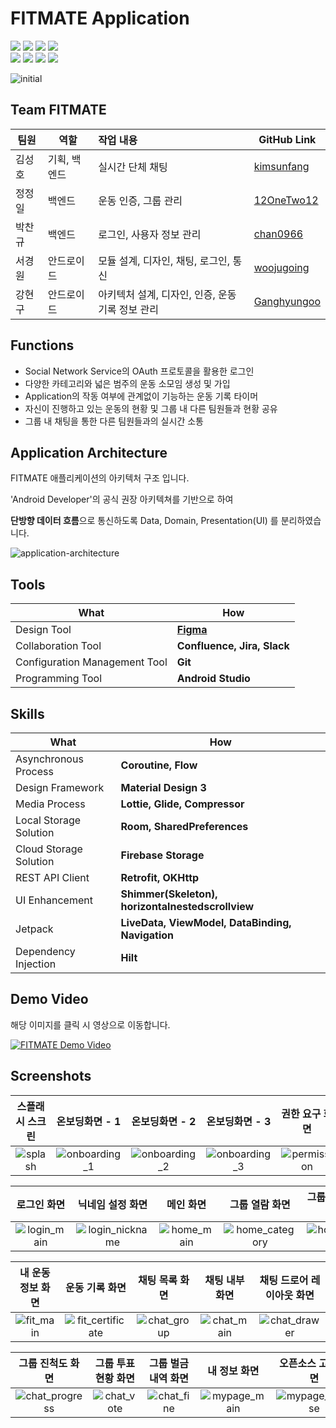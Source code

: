 # FITMATE Application

<div>
	<img src="https://img.shields.io/badge/Android Studio-3DDC84?style=for-the-badge&logo=Android Studio&logoColor=white" />
  <img src="https://img.shields.io/badge/Kotlin-7F52FF?style=for-the-badge&logo=Kotlin&logoColor=white" />
  <img src="https://img.shields.io/badge/Material%20Design-757575?style=for-the-badge&logo=Material%20Design&logoColor=white" />
  <img src="https://img.shields.io/badge/Firebase%20Storage-FFCA28?style=for-the-badge&logo=Firebase&logoColor=white" />
  </div>


<div>
  <img src="https://img.shields.io/badge/Hilt-836FFF?style=for-the-badge" />
  <img src="https://img.shields.io/badge/Coroutine-211951?style=for-the-badge" />
	<img src="https://img.shields.io/badge/Flow-F0F3FF?style=for-the-badge" />
  <img src="https://img.shields.io/badge/Retrofit-15F5BA?style=for-the-badge" />
  </div>


![initial](https://firebasestorage.googleapis.com/v0/b/fitmate-e2b03.appspot.com/o/fitmate_images%2Ffitmate_mainphoto.png?alt=media&token=fd41b4b0-303c-4047-8c43-8ce09acf75ee)



## Team FITMATE

| 팀원   | 역할         | 작업 내용                                       | GitHub Link                                   |
| ------ | ------------ | :---------------------------------------------- | --------------------------------------------- |
| 김성호 | 기획, 백엔드 | 실시간 단체 채팅                                | [kimsunfang](https://github.com/kimsunfang)   |
| 정정일 | 백엔드       | 운동 인증, 그룹 관리                            | [12OneTwo12](https://github.com/12OneTwo12)   |
| 박찬규 | 백엔드       | 로그인, 사용자 정보 관리                        | [chan0966](https://github.com/chan0966)       |
| 서경원 | 안드로이드   | 모듈 설계, 디자인, 채팅, 로그인, 통신           | [woojugoing](https://github.com/woojugoing)   |
| 강현구 | 안드로이드   | 아키텍처 설계, 디자인, 인증, 운동기록 정보 관리 | [Ganghyungoo](https://github.com/Ganghyungoo) |



## Functions

- Social Network Service의 OAuth 프로토콜을 활용한 로그인
- 다양한 카테고리와 넓은 범주의 운동 소모임 생성 및 가입
- Application의 작동 여부에 관계없이 기능하는 운동 기록 타이머
- 자신이 진행하고 있는 운동의 현황 및 그룹 내 다른 팀원들과 현황 공유
- 그룹 내 채팅을 통한 다른 팀원들과의 실시간 소통



## Application Architecture

FITMATE 애플리케이션의 아키텍처 구조 입니다.

'Android Developer'의 공식 권장 아키텍쳐를 기반으로 하여 

**단방향 데이터 흐름**으로 통신하도록 Data, Domain, Presentation(UI) 를 분리하였습니다.

![application-architecture](https://firebasestorage.googleapis.com/v0/b/fitmate-e2b03.appspot.com/o/fitmate_images%2Fandroid_architectrue.png?alt=media&token=ea0b9e12-4f52-4439-beec-b3947dfced75)



## Tools

| What                          | How                                                          |
| ----------------------------- | ------------------------------------------------------------ |
| Design Tool                   | [**Figma**](https://www.figma.com/file/iqkGWZ0tqTRbDtKQw3sntf/UI-Design?type=design&node-id=0%3A1&mode=design&t=YjfriBHUPmIPBgeW-1) |
| Collaboration Tool            | **Confluence, Jira, Slack**                                  |
| Configuration Management Tool | **Git**                                                      |
| Programming Tool              | **Android Studio**                                           |



## Skills

| What                   | How                                               |
| ---------------------- | ------------------------------------------------- |
| Asynchronous Process   | **Coroutine, Flow**                               |
| Design Framework       | **Material Design 3**                             |
| Media Process          | **Lottie, Glide, Compressor**                     |
| Local Storage Solution | **Room,  SharedPreferences**                      |
| Cloud Storage Solution | **Firebase Storage**                              |
| REST API Client        | **Retrofit, OKHttp**                              |
| UI Enhancement         | **Shimmer(Skeleton), horizontalnestedscrollview** |
| Jetpack                | **LiveData, ViewModel, DataBinding, Navigation**  |
| Dependency Injection   | **Hilt**                                          |



## Demo Video

해당 이미지를 클릭 시 영상으로 이동합니다.

[![FITMATE Demo Video](https://firebasestorage.googleapis.com/v0/b/fitmate-e2b03.appspot.com/o/fitmate_images%2Fyoutube_screenshot.png?alt=media&token=e047ec98-4205-431b-9ec9-8d1b666586ed)](https://www.youtube.com/watch?v=hU05MZoTvVI)



## Screenshots

|                       스플래시 스크린                        |                        온보딩화면 - 1                        |                        온보딩화면 - 2                        |                        온보딩화면 - 3                        |                        권한 요구 화면                        |
| :----------------------------------------------------------: | :----------------------------------------------------------: | :----------------------------------------------------------: | :----------------------------------------------------------: | :----------------------------------------------------------: |
| ![splash](https://firebasestorage.googleapis.com/v0/b/fitmate-e2b03.appspot.com/o/fitmate_images%2Fsplash.png?alt=media&token=18d5ed5d-0fce-4d2f-810c-7c9e7654eddd) | ![onboarding_1](https://firebasestorage.googleapis.com/v0/b/fitmate-e2b03.appspot.com/o/fitmate_images%2Fonboard_1.png?alt=media&token=617f0fd9-61d2-43ff-a689-76eba8a5b836) | ![onboarding_2](https://firebasestorage.googleapis.com/v0/b/fitmate-e2b03.appspot.com/o/fitmate_images%2Fonboard_2.png?alt=media&token=890e2fbc-9b66-476d-84a0-d0cd17d7f0a4) | ![onboarding_3](https://firebasestorage.googleapis.com/v0/b/fitmate-e2b03.appspot.com/o/fitmate_images%2Fonboard_3.png?alt=media&token=89106848-baf7-4e1a-8440-510af561b68c) | ![permission](https://firebasestorage.googleapis.com/v0/b/fitmate-e2b03.appspot.com/o/fitmate_images%2Fpermission.png?alt=media&token=06430974-ed9c-4ae5-bcb1-80b184a5ad4d) |

|                         로그인 화면                          |                       닉네임 설정 화면                       |                          메인 화면                           |                        그룹 열람 화면                        |                      그룹 상세정보 화면                      |
| :----------------------------------------------------------: | :----------------------------------------------------------: | :----------------------------------------------------------: | :----------------------------------------------------------: | :----------------------------------------------------------: |
| ![login_main](https://firebasestorage.googleapis.com/v0/b/fitmate-e2b03.appspot.com/o/fitmate_images%2Flogin_main.png?alt=media&token=1834a867-6ec4-4d6d-9cb1-11f3585d52f7) | ![login_nickname](https://firebasestorage.googleapis.com/v0/b/fitmate-e2b03.appspot.com/o/fitmate_images%2Flogin_nickname.png?alt=media&token=a536cd3d-a4aa-4bba-9263-ec8cf49e6b70) | ![home_main](https://firebasestorage.googleapis.com/v0/b/fitmate-e2b03.appspot.com/o/fitmate_images%2Fhome_main.png?alt=media&token=fa6bba79-ad51-4f12-a870-3e27a0ec1bb8) | ![home_category](https://firebasestorage.googleapis.com/v0/b/fitmate-e2b03.appspot.com/o/fitmate_images%2Fhome_category.png?alt=media&token=be304be0-f000-4e5b-9dc1-e399c7ae3784) | ![home_group](https://firebasestorage.googleapis.com/v0/b/fitmate-e2b03.appspot.com/o/fitmate_images%2Fhome_group.png?alt=media&token=adfae553-1775-4585-8402-c4b62e2834cd) |

|                      내 운동 정보 화면                       |                        운동 기록 화면                        |                        채팅 목록 화면                        |                        채팅 내부 화면                        |                  채팅 드로어 레이아웃 화면                   |
| :----------------------------------------------------------: | :----------------------------------------------------------: | :----------------------------------------------------------: | :----------------------------------------------------------: | :----------------------------------------------------------: |
| ![fit_main](https://firebasestorage.googleapis.com/v0/b/fitmate-e2b03.appspot.com/o/fitmate_images%2Ffit_main.png?alt=media&token=52fcd78f-eb4b-4642-9773-e84abcbb8fc6) | ![fit_certificate](https://firebasestorage.googleapis.com/v0/b/fitmate-e2b03.appspot.com/o/fitmate_images%2Ffit_certificate.png?alt=media&token=93975774-8302-4f27-b5f2-8fe64203aebd) | ![chat_group](https://firebasestorage.googleapis.com/v0/b/fitmate-e2b03.appspot.com/o/fitmate_images%2Fchat_group.png?alt=media&token=d8f32b8f-a951-4294-b495-99490ff753d1) | ![chat_main](https://firebasestorage.googleapis.com/v0/b/fitmate-e2b03.appspot.com/o/fitmate_images%2Fchat_main.png?alt=media&token=9d7ebe4a-b827-41f7-b57d-5680ddf6c3ab) | ![chat_drawer](https://firebasestorage.googleapis.com/v0/b/fitmate-e2b03.appspot.com/o/fitmate_images%2Fchat_drawer.png?alt=media&token=4b2ed25e-f3ef-49d3-9282-fbb95c7f7a4d) |

|                       그룹 진척도 화면                       |                     그룹 투표 현황 화면                      |                     그룹 벌금 내역 화면                      |                         내 정보 화면                         |                      오픈소스 고지 화면                      |
| :----------------------------------------------------------: | :----------------------------------------------------------: | :----------------------------------------------------------: | :----------------------------------------------------------: | :----------------------------------------------------------: |
| ![chat_progress](https://firebasestorage.googleapis.com/v0/b/fitmate-e2b03.appspot.com/o/fitmate_images%2Fchat_progress.png?alt=media&token=a2a25c35-d41a-4ba6-a825-869a9c63ff9f) | ![chat_vote](https://firebasestorage.googleapis.com/v0/b/fitmate-e2b03.appspot.com/o/fitmate_images%2Fchat_vote.png?alt=media&token=302ae983-62a3-4db7-b1be-67e0f45748cf) | ![chat_fine](https://firebasestorage.googleapis.com/v0/b/fitmate-e2b03.appspot.com/o/fitmate_images%2Fchat_fine.png?alt=media&token=da5ecf3e-d7bc-4843-a3bc-de0a0528e843) | ![mypage_main](https://firebasestorage.googleapis.com/v0/b/fitmate-e2b03.appspot.com/o/fitmate_images%2Fmypage_main.png?alt=media&token=62397221-cc06-466b-9eae-1bbe21e08b01) | ![mypage_license](https://firebasestorage.googleapis.com/v0/b/fitmate-e2b03.appspot.com/o/fitmate_images%2Fmypage_license.png?alt=media&token=c229444c-fdfc-4ae9-9ce6-e2d48c13b6c6) |
